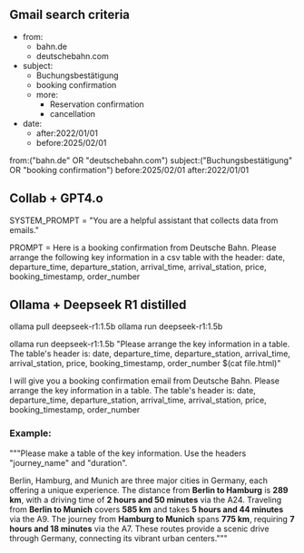 ## Gmail search criteria
- from:
  - bahn.de
  - deutschebahn.com
- subject:
  - Buchungsbestätigung
  - booking confirmation
  - more:
    - Reservation confirmation
    - cancellation
- date:
  - after:2022/01/01
  - before:2025/02/01

from:("bahn.de" OR "deutschebahn.com") subject:("Buchungsbestätigung" OR "booking confirmation") before:2025/02/01 after:2022/01/01

## Collab + GPT4.o
SYSTEM_PROMPT = 
"You are a helpful assistant that collects data from emails."

PROMPT =
Here is a booking confirmation from Deutsche Bahn. Please arrange the following key information in a csv table with the header: date, departure_time, departure_station, arrival_time, arrival_station, price, booking_timestamp, order_number


## Ollama + Deepseek R1 distilled
ollama pull deepseek-r1:1.5b
ollama run deepseek-r1:1.5b

ollama run deepseek-r1:1.5b "Please arrange the key information in a table. The table's header is: date, departure_time, departure_station, arrival_time, arrival_station, price, booking_timestamp, order_number $(cat file.html)"

I will give you a booking confirmation email from Deutsche Bahn. Please arrange the key information in a table. The table's header is: date, departure_time, departure_station, arrival_time, arrival_station, price, booking_timestamp, order_number

### Example:
"""Please make a table of the key information. Use the headers "journey_name" and "duration".  

Berlin, Hamburg, and Munich are three major cities in Germany, each offering a unique experience. The distance from **Berlin to Hamburg** is **289 km**, with a driving time of **2 hours and 50 minutes** via the A24. Traveling from **Berlin to Munich** covers **585 km** and takes **5 hours and 44 minutes** via the A9. The journey from **Hamburg to Munich** spans **775 km**, requiring **7 hours and 18 minutes** via the A7. These routes provide a scenic drive through Germany, connecting its vibrant urban centers."""